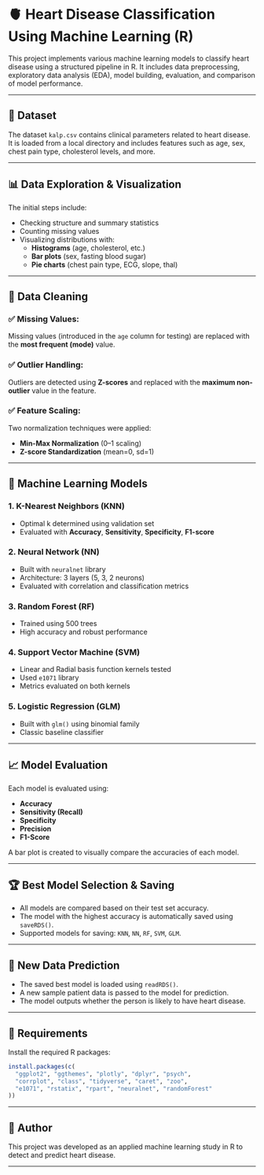 # 🫀 Heart Disease Classification Using Machine Learning (R)

This project implements various machine learning models to classify heart disease using a structured pipeline in R. It includes data preprocessing, exploratory data analysis (EDA), model building, evaluation, and comparison of model performance.

---

## 📁 Dataset

The dataset `kalp.csv` contains clinical parameters related to heart disease. It is loaded from a local directory and includes features such as age, sex, chest pain type, cholesterol levels, and more.

---

## 📊 Data Exploration & Visualization

The initial steps include:
- Checking structure and summary statistics
- Counting missing values
- Visualizing distributions with:
  - **Histograms** (age, cholesterol, etc.)
  - **Bar plots** (sex, fasting blood sugar)
  - **Pie charts** (chest pain type, ECG, slope, thal)

---

## 🧼 Data Cleaning

### ✅ Missing Values:
Missing values (introduced in the `age` column for testing) are replaced with the **most frequent (mode)** value.

### ✅ Outlier Handling:
Outliers are detected using **Z-scores** and replaced with the **maximum non-outlier** value in the feature.

### ✅ Feature Scaling:
Two normalization techniques were applied:
- **Min-Max Normalization** (0–1 scaling)
- **Z-score Standardization** (mean=0, sd=1)

---

## 🤖 Machine Learning Models

### 1. **K-Nearest Neighbors (KNN)**
- Optimal k determined using validation set
- Evaluated with **Accuracy**, **Sensitivity**, **Specificity**, **F1-score**

### 2. **Neural Network (NN)**
- Built with `neuralnet` library
- Architecture: 3 layers (5, 3, 2 neurons)
- Evaluated with correlation and classification metrics

### 3. **Random Forest (RF)**
- Trained using 500 trees
- High accuracy and robust performance

### 4. **Support Vector Machine (SVM)**
- Linear and Radial basis function kernels tested
- Used `e1071` library
- Metrics evaluated on both kernels

### 5. **Logistic Regression (GLM)**
- Built with `glm()` using binomial family
- Classic baseline classifier

---

## 📈 Model Evaluation

Each model is evaluated using:

- **Accuracy**
- **Sensitivity (Recall)**
- **Specificity**
- **Precision**
- **F1-Score**

A bar plot is created to visually compare the accuracies of each model.

---

## 🏆 Best Model Selection & Saving

- All models are compared based on their test set accuracy.
- The model with the highest accuracy is automatically saved using `saveRDS()`.
- Supported models for saving: `KNN`, `NN`, `RF`, `SVM`, `GLM`.

---

## 🧪 New Data Prediction

- The saved best model is loaded using `readRDS()`.
- A new sample patient data is passed to the model for prediction.
- The model outputs whether the person is likely to have heart disease.

---

## 🧰 Requirements

Install the required R packages:

```r
install.packages(c(
  "ggplot2", "ggthemes", "plotly", "dplyr", "psych", 
  "corrplot", "class", "tidyverse", "caret", "zoo", 
  "e1071", "rstatix", "rpart", "neuralnet", "randomForest"
))
```

---

## 👤 Author

This project was developed as an applied machine learning study in R to detect and predict heart disease.

---

